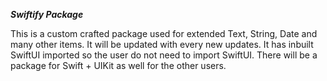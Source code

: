 **_Swiftify Package_**

This is a custom crafted package used for extended Text, String, Date and many other items. It will be updated with every new updates.
It has inbuilt SwiftUI imported so the user do not need to import SwiftUI. There will be a package for Swift + UIKit as well for the other users.
